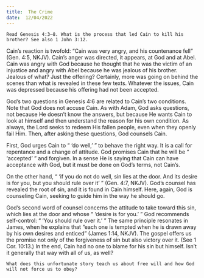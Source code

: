 ```yaml
---
title:  The Crime
date:  12/04/2022
---
```


`Read Genesis 4:3–8. What is the process that led Cain to kill his brother? See also 1 John 3:12.`

Cain’s reaction is twofold: “Cain was very angry, and his countenance fell” (Gen. 4:5, NKJV). Cain’s anger was directed, it appears, at God and at Abel. Cain was angry with God because he thought that he was the victim of an injustice and angry with Abel because he was jealous of his brother. Jealous of what? Just the offering? Certainly, more was going on behind the scenes than what is revealed in these few texts. Whatever the issues, Cain was depressed because his offering had not been accepted.

God’s two questions in Genesis 4:6 are related to Cain’s two conditions. Note that God does not accuse Cain. As with Adam, God asks questions, not because He doesn’t know the answers, but because He wants Cain to look at himself and then understand the reason for his own condition. As always, the Lord seeks to redeem His fallen people, even when they openly fail Him. Then, after asking these questions, God counsels Cain.

First, God urges Cain to “ ‘do well,’ ” to behave the right way. It is a call for repentance and a change of attitude. God promises Cain that he will be “ ‘accepted’ ” and forgiven. In a sense He is saying that Cain can have acceptance with God, but it must be done on God’s terms, not Cain’s.

On the other hand, “ ‘if you do not do well, sin lies at the door. And its desire is for you, but you should rule over it’ ” (Gen. 4:7, NKJV). God’s counsel has revealed the root of sin, and it is found in Cain himself. Here, again, God is counseling Cain, seeking to guide him in the way he should go.

God’s second word of counsel concerns the attitude to take toward this sin, which lies at the door and whose “ ‘desire is for you.’ ” God recommends self-control: “ ‘You should rule over it.’ ” The same principle resonates in James, when he explains that “each one is tempted when he is drawn away by his own desires and enticed” (James 1:14, NKJV). The gospel offers us the promise not only of the forgiveness of sin but also victory over it. (See 1 Cor. 10:13.) In the end, Cain had no one to blame for his sin but himself. Isn’t it generally that way with all of us, as well?

`What does this unfortunate story teach us about free will and how God will not force us to obey?`